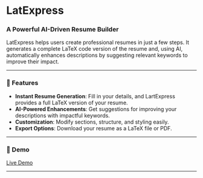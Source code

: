 # LatExpress

### A Powerful AI-Driven Resume Builder

LatExpress helps users create professional resumes in just a few steps. It generates a complete LaTeX code version of the resume and, using AI, automatically enhances descriptions by suggesting relevant keywords to improve their impact.

---

### 🚀 Features

- **Instant Resume Generation**: Fill in your details, and LartExpress provides a full LaTeX version of your resume.
- **AI-Powered Enhancements**: Get suggestions for improving your descriptions with impactful keywords.
- **Customization**: Modify sections, structure, and styling easily.
- **Export Options**: Download your resume as a LaTeX file or PDF.

---

### 📌 Demo

[Live Demo](https://your-live-demo-link.com)

---
